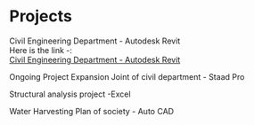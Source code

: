 # Projects

Civil Engineering Department - Autodesk Revit <br/>
Here is the link -:<br/>
<a href="https://drive.google.com/open?id=1Y9gpUZ-vP1cWmrC-rr7ImiK7YcQLgC05">Civil Engineering Department - Autodesk Revit</a>

Ongoing Project Expansion Joint of civil department - Staad Pro

Structural analysis project -Excel

Water Harvesting Plan of society - Auto CAD
